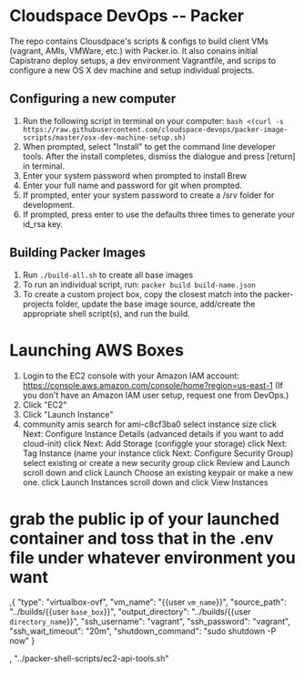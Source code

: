 # Cloudspace DevOps -- Packer

The repo contains Clousdpace's scripts & configs to build client VMs (vagrant, AMIs, VMWare, etc.) with Packer.io.  It also conains initial Capistrano deploy setups, a dev environment Vagrantfile, and scrips to configure a new OS X dev machine and setup individual projects.


## Configuring a new computer

1. Run the following script in terminal on your computer: 
`bash <(curl -s https://raw.githubusercontent.com/cloudspace-devops/packer-image-scripts/master/osx-dev-machine-setup.sh)`
2. When prompted, select "Install" to get the command line developer tools.  After the install completes, dismiss the dialogue and press [return] in terminal.
3. Enter your system password when prompted to install Brew
4. Enter your full name and password for git when prompted.
5. If prompted, enter your system password to create a /srv folder for development.
6. If prompted, press enter to use the defaults three times to generate your id_rsa key.


## Building Packer Images

1. Run `./build-all.sh` to create all base images
2. To run an individual script, run: `packer build build-name.json`
3. To create a custom project box, copy the closest match into the packer-projects folder, update the base image source, add/create the appropriate shell script(s), and run the build.

# Launching AWS Boxes

1. Login to the EC2 console with your Amazon IAM account: https://console.aws.amazon.com/console/home?region=us-east-1 (If you don't have an Amazon IAM user setup, request one from DevOps.)
2. Click "EC2"
3. Click "Launch Instance"
4. community amis
search for ami-c8cf3ba0 
select instance size
click Next: Configure Instance Details
(advanced details if you want to add cloud-init)
click Next: Add Storage
(configgle your storage)
click Next: Tag Instance
(name your instance
click Next: Configure Security Group)
select existing or create a new security group
click Review and Launch
scroll down and click Launch
Choose an existing keypair or make a new one.
click Launch Instances
scroll down and click View Instances

# grab the public ip of your launched container and toss that in the .env file under whatever environment you want


,{ 
    "type": "virtualbox-ovf",
    "vm_name": "{{user `vm_name`}}",
    "source_path": "../builds/{{user `base_box`}}",
    "output_directory": "../builds/{{user `directory_name`}}",
    "ssh_username": "vagrant",
    "ssh_password": "vagrant",
    "ssh_wait_timeout": "20m",
    "shutdown_command": "sudo shutdown -P now"
  }



  ,
      "../packer-shell-scripts/ec2-api-tools.sh"